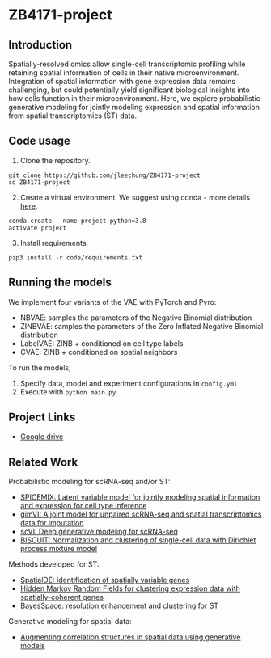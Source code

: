 # ZB4171-project

## Introduction
Spatially-resolved omics allow single-cell transcriptomic profiling while retaining spatial information of cells in their native microenvironment. Integration of spatial information with gene expression data remains challenging, but could potentially yield significant biological insights into how cells function in their microenvironment. Here, we explore probabilistic generative modeling for jointly modeling expression and spatial information from spatial transcriptomics (ST) data.  

## Code usage

1. Clone the repository.

```
git clone https://github.com/jleechung/ZB4171-project
cd ZB4171-project
```

2. Create a virtual environment. We suggest using conda - more details [here](https://conda.io/projects/conda/en/latest/user-guide/getting-started.html).

```
conda create --name project python=3.8
activate project
```

3. Install requirements.

```
pip3 install -r code/requirements.txt
```

## Running the models

We implement four variants of the VAE with PyTorch and Pyro:

- NBVAE: samples the parameters of the Negative Binomial distribution
- ZINBVAE: samples the parameters of the Zero Inflated Negative Binomial distribution
- LabelVAE: ZINB + conditioned on cell type labels
- CVAE: ZINB + conditioned on spatial neighbors

To run the models,

1. Specify data, model and experiment configurations in `config.yml`
2. Execute with `python main.py`

## Project Links
- [Google drive](https://drive.google.com/drive/folders/1_L_nxCWiQm930fWjjEeX_CY6wCz41tiR)

## Related Work
Probabilistic modeling for scRNA-seq and/or ST:
- [SPICEMIX: Latent variable model for jointly modeling spatial information and expression for cell type inference](https://www.biorxiv.org/content/10.1101/2020.11.29.383067v2)
- [gimVI: A joint model for unpaired scRNA-seq and spatial transcriptomics data for imputation](https://arxiv.org/abs/1905.02269)
- [scVI: Deep generative modeling for scRNA-seq](https://www.nature.com/articles/s41592-018-0229-2)
- [BISCUIT: Normalization and clustering of single-cell data with Dirichlet process mixture model](http://proceedings.mlr.press/v48/prabhakaran16.pdf)

Methods developed for ST:
- [SpatialDE: Identification of spatially variable genes](https://www.nature.com/articles/nmeth.4636)
- [Hidden Markov Random Fields for clustering expression data with spatially-coherent genes](https://www.nature.com/articles/nbt.4260)
- [BayesSpace: resolution enhancement and clustering for ST](https://www.nature.com/articles/s41587-021-00935-2)

Generative modeling for spatial data:
- [Augmenting correlation structures in spatial data using generative models](https://arxiv.org/abs/1905.09796)
